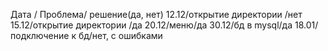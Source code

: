Дата / Проблема/ решение(да, нет)
12.12/открытие директории /нет
15.12/открытие директории /да
20.12/меню/да
30.12/бд в mysql/да
18.01/подключение к бд/нет, с ошибками
